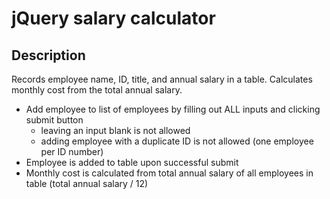 # jQuery salary calculator

## Description
Records employee name, ID, title, and annual salary in a table. 
Calculates monthly cost from the total annual salary.

- Add employee to list of employees by filling out ALL inputs and clicking submit button
    - leaving an input blank is not allowed
    - adding employee with a duplicate ID is not allowed (one employee per ID number)
- Employee is added to table upon successful submit
- Monthly cost is calculated from total annual salary of all employees in table (total annual salary / 12)
